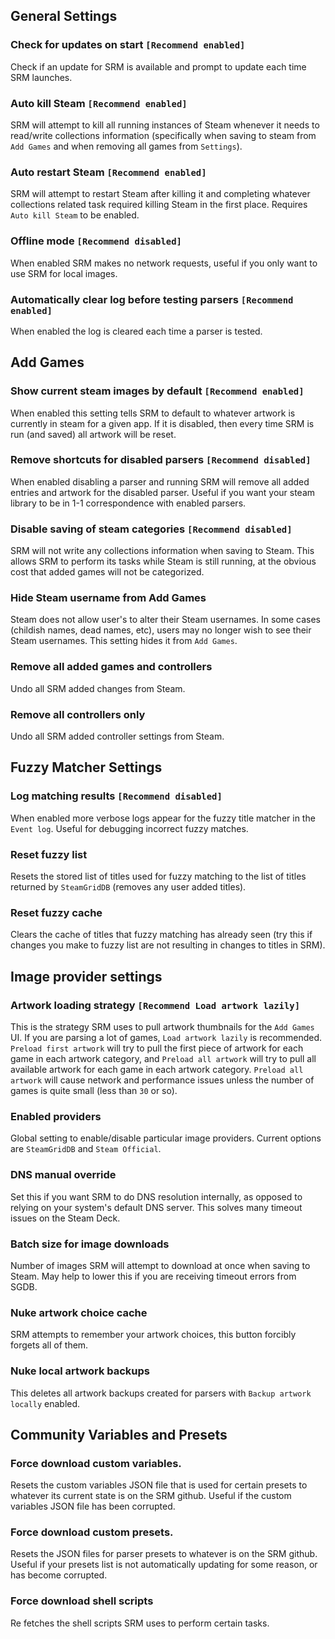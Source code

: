 ## General Settings

### Check for updates on start `[Recommend enabled]`

Check if an update for SRM is available and prompt to update each time SRM launches.

### Auto kill Steam `[Recommend enabled]`

SRM will attempt to kill all running instances of Steam whenever it needs to read/write collections information (specifically when saving to steam from `Add Games` and when removing all games from `Settings`).

### Auto restart Steam `[Recommend enabled]`

SRM will attempt to restart Steam after killing it and completing whatever collections related task required killing Steam in the first place. Requires `Auto kill Steam` to be enabled.

### Offline mode `[Recommend disabled]`

When enabled SRM makes no network requests, useful if you only want to use SRM for local images.

### Automatically clear log before testing parsers `[Recommend enabled]`

When enabled the log is cleared each time a parser is tested.

## Add Games

### Show current steam images by default `[Recommend enabled]`

When enabled this setting tells SRM to default to whatever artwork is currently in steam for a given app. If it is disabled, then every time SRM is run (and saved) all artwork will be reset.

### Remove shortcuts for disabled parsers `[Recommend disabled]`

When enabled disabling a parser and running SRM will remove all added entries and artwork for the disabled parser. Useful if you want your steam library to be in 1-1 correspondence with enabled parsers.

### Disable saving of steam categories `[Recommend disabled]`

SRM will not write any collections information when saving to Steam. This allows SRM to perform its tasks while Steam is still running, at the obvious cost that added games will not be categorized.

### Hide Steam username from Add Games

Steam does not allow user's to alter their Steam usernames. In some cases (childish names, dead names, etc), users may no longer wish to see their Steam usernames. This setting hides it from `Add Games`.

### Remove all added games and controllers

Undo all SRM added changes from Steam.

### Remove all controllers only

Undo all SRM added controller settings from Steam.

## Fuzzy Matcher Settings

### Log matching results `[Recommend disabled]`

When enabled more verbose logs appear for the fuzzy title matcher in the `Event log`. Useful for debugging incorrect fuzzy matches.

### Reset fuzzy list

Resets the stored list of titles used for fuzzy matching to the list of titles returned by `SteamGridDB` (removes any user added titles).

### Reset fuzzy cache

Clears the cache of titles that fuzzy matching has already seen (try this if changes you make to fuzzy list are not resulting in changes to titles in SRM).

## Image provider settings

### Artwork loading strategy `[Recommend Load artwork lazily]`

This is the strategy SRM uses to pull artwork thumbnails for the `Add Games` UI. If you are parsing a lot of games, `Load artwork lazily` is recommended. `Preload first artwork` will try to pull the first piece of artwork for each game in each artwork category, and `Preload all artwork` will try to pull all available artwork for each game in each artwork category. `Preload all artwork` will cause network and performance issues unless the number of games is quite small (less than `30` or so).

### Enabled providers

Global setting to enable/disable particular image providers. Current options are `SteamGridDB` and `Steam Official`.

### DNS manual override

Set this if you want SRM to do DNS resolution internally, as opposed to relying on your system's default DNS server. This solves many timeout issues on the Steam Deck.

### Batch size for image downloads

Number of images SRM will attempt to download at once when saving to Steam. May help to lower this if you are receiving timeout errors from SGDB.

### Nuke artwork choice cache

SRM attempts to remember your artwork choices, this button forcibly forgets all of them.

### Nuke local artwork backups

This deletes all artwork backups created for parsers with `Backup artwork locally` enabled.

## Community Variables and Presets

### Force download custom variables.

Resets the custom variables JSON file that is used for certain presets to whatever its current state is on the SRM github. Useful if the custom variables JSON file has been corrupted.

### Force download custom presets.

Resets the JSON files for parser presets to whatever is on the SRM github. Useful if your presets list is not automatically updating for some reason, or has become corrupted.

### Force download shell scripts

Re fetches the shell scripts SRM uses to perform certain tasks.
